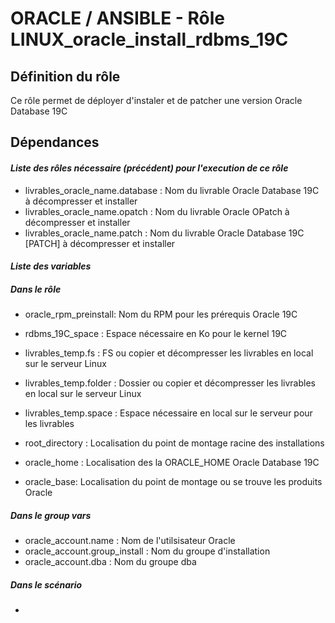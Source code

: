 # ORACLE / ANSIBLE - Rôle LINUX_oracle_install_rdbms_19C

## Définition du rôle
Ce rôle permet de déployer d'instaler et de patcher une version Oracle Database 19C


## Dépendances

#### _Liste des rôles nécessaire (précédent) pour l'execution de ce rôle_
- livrables_oracle_name.database : Nom du livrable Oracle Database 19C à décompresser et installer
- livrables_oracle_name.opatch : Nom du livrable Oracle OPatch à décompresser et installer
- livrables_oracle_name.patch : Nom du livrable Oracle Database 19C [PATCH] à décompresser et installer



#### _Liste des variables_
##### Dans le rôle
- oracle_rpm_preinstall: Nom du RPM pour les prérequis Oracle 19C
- rdbms_19C_space : Espace nécessaire en Ko pour le kernel 19C
- livrables_temp.fs : FS ou copier et décompresser les livrables en local sur le serveur Linux
- livrables_temp.folder : Dossier ou copier et décompresser les livrables en local sur le serveur Linux

- livrables_temp.space : Espace nécessaire en local sur le serveur pour les livrables
- root_directory : Localisation du point de montage racine des installations
- oracle_home : Localisation des la ORACLE_HOME Oracle Database 19C
- oracle_base: Localisation du point de montage ou se trouve les produits Oracle

##### Dans le group vars
- oracle_account.name : Nom de l'utilsisateur Oracle
- oracle_account.group_install : Nom du groupe d'installation
- oracle_account.dba : Nom du groupe dba


##### Dans le scénario
- 



